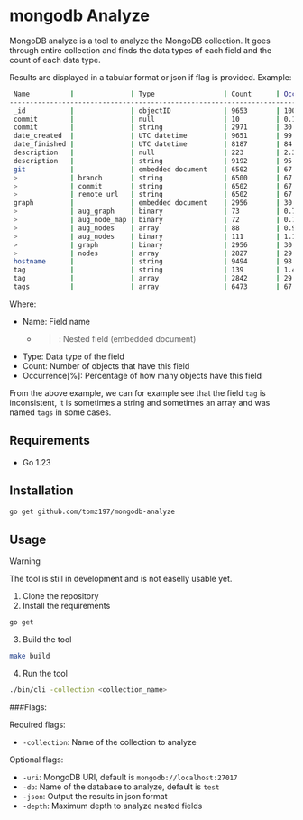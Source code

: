 # mongodb Analyze

MongoDB analyze is a tool to analyze the MongoDB collection.
It goes through entire collection and finds the data types of each field and the count of each data type.

Results are displayed in a tabular format or json if flag is provided.
Example:
```bash
 Name          |              | Type                 | Count      | Occurrence[%]
-------------------------------------------------------------------------------------
 _id           |              | objectID             | 9653       | 100.00
 commit        |              | null                 | 10         | 0.10
 commit        |              | string               | 2971       | 30.78
 date_created  |              | UTC datetime         | 9651       | 99.98
 date_finished |              | UTC datetime         | 8187       | 84.81
 description   |              | null                 | 223        | 2.31
 description   |              | string               | 9192       | 95.22
 git           |              | embedded document    | 6502       | 67.36
 >             | branch       | string               | 6500       | 67.34
 >             | commit       | string               | 6502       | 67.36
 >             | remote_url   | string               | 6502       | 67.36
 graph         |              | embedded document    | 2956       | 30.62
 >             | aug_graph    | binary               | 73         | 0.76
 >             | aug_node_map | binary               | 72         | 0.75
 >             | aug_nodes    | array                | 88         | 0.91
 >             | aug_nodes    | binary               | 111        | 1.15
 >             | graph        | binary               | 2956       | 30.62
 >             | nodes        | array                | 2827       | 29.29
 hostname      |              | string               | 9494       | 98.35
 tag           |              | string               | 139        | 1.44
 tag           |              | array                | 2842       | 29.44
 tags          |              | array                | 6473       | 67.06
```
Where:
- Name: Field name
   - >: Nested field (embedded document)
- Type: Data type of the field
- Count: Number of objects that have this field
- Occurrence[%]: Percentage of how many objects have this field

From the above example, we can for example see that the field `tag` is inconsistent, it is sometimes a string and sometimes an array and was named `tags` in some cases.

## Requirements
- Go 1.23

## Installation
```bash
go get github.com/tomz197/mongodb-analyze
```

## Usage
> [!WARNING]
> The tool is still in development and is not easelly usable yet.

1. Clone the repository
2. Install the requirements
```bash
go get
```
3. Build the tool
```bash
make build
```
4. Run the tool
```bash
./bin/cli -collection <collection_name>
```

###Flags:

Required flags:
- `-collection`: Name of the collection to analyze

Optional flags:
- `-uri`: MongoDB URI, default is `mongodb://localhost:27017`
- `-db`: Name of the database to analyze, default is `test`
- `-json`: Output the results in json format
- `-depth`: Maximum depth to analyze nested fields
